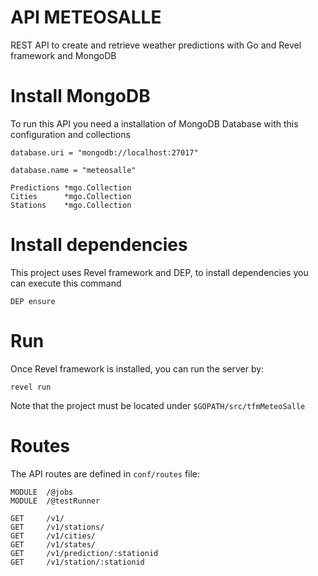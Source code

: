 # API METEOSALLE

REST API to create and retrieve weather predictions with Go and Revel framework and MongoDB

# Install MongoDB 

To run this API you need a installation of MongoDB Database with this configuration and collections

<code>database.uri  = "mongodb://localhost:27017"</code>

<code>database.name = "meteosalle"</code>

    Predictions *mgo.Collection
	Cities      *mgo.Collection
	Stations    *mgo.Collection



# Install dependencies

This project uses Revel framework and DEP, to install dependencies you can execute this command

<code>DEP ensure</code>

# Run

Once Revel framework is installed, you can run the server by:

<code>revel run</code>

Note that the project must be located under <code>$GOPATH/src/tfmMeteoSalle</code>

# Routes

The API routes are defined in <code>conf/routes</code> file:

    
    MODULE  /@jobs
    MODULE  /@testRunner

    GET     /v1/                                      
    GET     /v1/stations/                              
    GET     /v1/cities/                             
    GET     /v1/states/                               
    GET     /v1/prediction/:stationid                  
    GET     /v1/station/:stationid                     